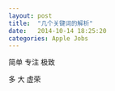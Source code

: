 ```yaml
---
layout: post
title:  "几个关键词的解析"
date:   2014-10-14 18:25:20
categories: Apple Jobs
---
```

  简单 专注 极致

  多 大 虚荣 
